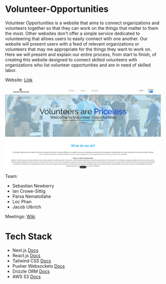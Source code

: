 # Volunteer-Opportunities

Volunteer Opportunities is a website that aims to connect organizations and volunteers together so that they can work on the things that matter to them the most. Other websites don't offer a simple service dedicated to volunteering that allows users to easily connect with one another. Our website will present users with a feed of relevant organizations or volunteers that may me appropriate for the things they want to work on. Here we will present and explain our entire process, from start to finish, of creating this website designed to connect skilled volunteers with organizations who list volunteer opportunities and are in need of skilled labor.

Website: [Link](https://volunteer-opportunities.vercel.app/)

![VolunteerOpportunities](public/Volunteer_Opportunities.png)

Team:

- Sebastian Newberry
- Ian Crowe-Sittig
- Parsa Nematollahe
- Loc Phan
- Jacob Ulbrich

Meetings: [Wiki](https://github.com/WSU-4110/Volunteer-Opportunities/wiki)

# Tech Stack

- Next.js [Docs](https://nextjs.org/docs)
- React.js [Docs](https://react.dev/reference/react)
- Tailwind CSS [Docs](https://tailwindcss.com/docs/installation)
- Pusher Websockets [Docs](https://pusher.com/docs/)
- Drizzle ORM [Docs](https://orm.drizzle.team/docs/overview)
- AWS S3 [Docs](https://pusher.com/docs/)

